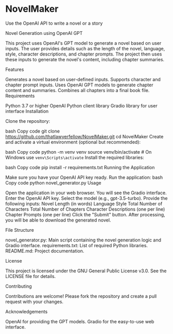# NovelMaker
Use the OpenAI API to write a novel or a story

Novel Generation using OpenAI GPT

This project uses OpenAI's GPT model to generate a novel based on user inputs. The user provides details such as the length of the novel, language, style, character descriptions, and chapter prompts. The project then uses these inputs to generate the novel's content, including chapter summaries.

Features

Generates a novel based on user-defined inputs.
Supports character and chapter prompt inputs.
Uses OpenAI GPT models to generate chapter content and summaries.
Combines all chapters into a final book file.
Requirements

Python 3.7 or higher
OpenAI Python client library
Gradio library for user interface
Installation

Clone the repository:

bash
Copy code
git clone https://github.com/thatlawyerfellow/NovelMaker.git
cd NovelMaker
Create and activate a virtual environment (optional but recommended):

bash
Copy code
python -m venv venv
source venv/bin/activate  # On Windows use `venv\Scripts\activate`
Install the required libraries:

bash
Copy code
pip install -r requirements.txt
Running the Application

Make sure you have your OpenAI API key ready.
Run the application:
bash
Copy code
python novel_generator.py
Usage

Open the application in your web browser. You will see the Gradio interface.
Enter the OpenAI API key.
Select the model (e.g., gpt-3.5-turbo).
Provide the following inputs:
Novel Length (in words)
Language
Style
Total Number of Characters
Total Number of Chapters
Character Descriptions (one per line)
Chapter Prompts (one per line)
Click the "Submit" button.
After processing, you will be able to download the generated novel.

File Structure

novel_generator.py: Main script containing the novel generation logic and Gradio interface.
requirements.txt: List of required Python libraries.
README.md: Project documentation.

License

This project is licensed under the GNU General Public License v3.0. See the LICENSE file for details.

Contributing

Contributions are welcome! Please fork the repository and create a pull request with your changes.

Acknowledgements

OpenAI for providing the GPT models.
Gradio for the easy-to-use web interface.
